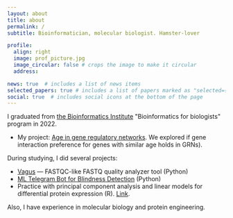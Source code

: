 ```yaml
---
layout: about
title: about
permalink: /
subtitle: Bioinformatician, molecular biologist. Hamster-lover

profile:
  align: right
  image: prof_picture.jpg
  image_circular: false # crops the image to make it circular
  address: 

news: true  # includes a list of news items
selected_papers: true # includes a list of papers marked as "selected={true}"
social: true  # includes social icons at the bottom of the page
---
```


I graduated from [the Bioinformatics Institute](https://bioinf.me/en) "Bioinformatics for biologists" program in 2022. 
- My project: [Age in gene regulatory networks](https://github.com/Freddsle/age_patterns). 
We explored if gene interaction preference for genes with similar age holds in GRNs).

During studying, I did several projects:
- [Vagus](https://github.com/Freddsle/Vagus) — FASTQC-like FASTQ quality analyzer tool (Python)
- [ML Telegram Bot for Blindness Detection](https://github.com/Freddsle/ML_Blindness_Detection) (Python)
- Practice with principal component analysis and linear models for differential protein expression (R). [Link](https://github.com/Freddsle/BI_Stat_2021/tree/main/mouse_project).

Also, I have experience in molecular biology and protein engineering.


